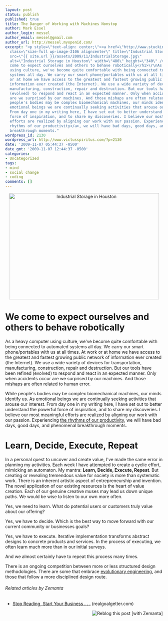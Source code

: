 ```yaml
---
layout: post
status: publish
published: true
title: The Danger of Working with Machines Nonstop
author: Mark Essel
author_login: messel
author_email: messel@gmail.com
author_url: http://messel.myopenid.com/
excerpt: "<p style=\"text-align: center;\"><a href=\"http://www.stuckincustoms.com\"><img
  class=\"size-full wp-image-2106 aligncenter\" title=\"Industrial Storage in Houston\"
  src=\"{{ site.url }}/assets/2009/11/IndustrialStorage.jpg\"
  alt=\"Industrial Storage in Houston\" width=\"480\" height=\"340\" /></a></p>\r\n\r\n<h1>We
  come to expect ourselves and others to behave robotically</h1>\r\nAs a heavy computer
  using culture, we've become quite comfortable with being connected to automated
  systems all day. We carry our smart phone/portables with us at all times. At work
  or at home we have access to the greatest and fastest growing public network of
  information ever created (the Internet). We use a wide variety of devices for transportation,
  manufacturing, construction, repair and destruction. But our tools have been refined
  (evolved) to respond and react in an expected manner. Only when accidents occur
  are we surprised by our machines. And those mishaps are often related to human error.\r\n\r\nWhile
  people's bodies may be complex biomechanical machines, our minds identify us. As
  emotional beings we are continually seeking activities that arouse our interest.
  From day one in my writing here, I have set out to better understand the powerful
  force of inspiration, and to share my discoveries. I believe our most meaningful
  efforts are realized by aligning our work with our passion. Experiencing <a href=\"http://victusfate.github.io/victusspiritus/uncategorized/2009/08/31/ebb-and-flow-ode-to-zen-habits/\">the
  rhythms of our productivity</a>, we will have bad days, good days, and phenomenal
  breakthrough moments."
wordpress_id: 2130
wordpress_url: http://www.victusspiritus.com/?p=2130
date: '2009-11-07 05:44:37 -0500'
date_gmt: '2009-11-07 12:44:37 -0500'
categories:
- Uncategorized
tags:
- mind
- social change
- coding
comments: []
---
```

<p style="text-align: center;"><a href="http://www.stuckincustoms.com"><img class="size-full wp-image-2106 aligncenter" title="Industrial Storage in Houston" src="{{ site.url }}/assets/2009/11/IndustrialStorage.jpg" alt="Industrial Storage in Houston" width="480" height="340" /></a></p>
<h1>We come to expect ourselves and others to behave robotically</h1>
<p>As a heavy computer using culture, we've become quite comfortable with being connected to automated systems all day. We carry our smart phone/portables with us at all times. At work or at home we have access to the greatest and fastest growing public network of information ever created (the Internet). We use a wide variety of devices for transportation, manufacturing, construction, repair and destruction. But our tools have been refined (evolved) to respond and react in an expected manner. Only when accidents occur are we surprised by our machines. And those mishaps are often related to human error.</p>
<p>While people's bodies may be complex biomechanical machines, our minds identify us. As emotional beings we are continually seeking activities that arouse our interest. From day one in my writing here, I have set out to better understand the powerful force of inspiration, and to share my discoveries. I believe our most meaningful efforts are realized by aligning our work with our passion. Experiencing <a href="http://victusfate.github.io/victusspiritus/uncategorized/2009/08/31/ebb-and-flow-ode-to-zen-habits/">the rhythms of our productivity</a>, we will have bad days, good days, and phenomenal breakthrough moments.<a id="more"></a><a id="more-2130"></a></p>
<h1>Learn, Decide, Execute, Repeat</h1>
<p>In a personal quest to uncover and create value, I've made the same error in planning my activities. Each week I have attempted to create a cyclic effort, mimicking an automaton. My mantra: <strong>Learn, Decide, Execute, Repeat</strong>. But creating or revealing tremendous value for society is more than systematic work. There is an inherent artistic aspect of entrepreneurship and invention. The novel application of our existing resources is the heart of value creation. Each of our genuine creative muses may lead us down unique paths. We would be wise to listen to our own more often.</p>
<p>Yes, we need to learn. What do potential users or customers truly value about our offering?</p>
<p>Yes, we have to decide. Which is the best way to move forward with our current community or businesses goals?</p>
<p>Yes, we have to execute. Iterative implementation transforms abstract designs to concrete products and services. In the process of executing, we often learn much more than in our initial surveys.</p>
<p>And we almost certainly have to repeat this process many times.</p>
<p>There is an ongoing competition between more or less structured design methodologies. There are some that embrace <a href="http://victusfate.github.io/victusspiritus/uncategorized/2009/10/24/startups-the-agents-of-evolutionary-engineering/">evolutionary engineering</a>, and those that follow a more disciplined design route.</p>
<h6 class="zemanta-related-title" style="font-size: 1em;">Related articles by Zemanta</h6>
<ul class="zemanta-article-ul">
<li class="zemanta-article-ul-li"><a href="http://realgoalgetter.com/617/stop-reading-start-your-business/">Stop Reading, Start Your Business . . .</a> (realgoalgetter.com)</li>
</ul>
<div class="zemanta-pixie" style="margin-top: 10px; height: 15px;"><a class="zemanta-pixie-a" title="Reblog this post [with Zemanta]" href="http://reblog.zemanta.com/zemified/887c1ec5-d361-4550-a6d7-8f5daca9ba92/"><img class="zemanta-pixie-img" style="border: none; float: right;" src="http://img.zemanta.com/reblog_e.png?x-id=887c1ec5-d361-4550-a6d7-8f5daca9ba92" alt="Reblog this post [with Zemanta]" /></a><span class="zem-script more-related pretty-attribution"><script src="http://static.zemanta.com/readside/loader.js" type="text/javascript"></script></span></div>
